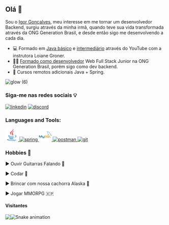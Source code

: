 ## Olá 👋

Sou o <a class="badge-base__link LI-simple-link" href="https://www.linkedin.com/in/igu-goncalves/">Igor Gonçalves</a>, meu interesse em me tornar um desenvolvedor Backend, surgiu através da minha irmã, quando teve sua vida transformada através da ONG Generation Brasil, e desde então sigo me desenvolvendo a cada dia.

- 💻 Formado em <a class="badge-base__link LI-simple-link" href="https://i.imgur.com/78Ufjx5.png">Java básico</a> e <a class="badge-base__link LI-simple-link" href="https://i.imgur.com/jzCntgd.png">intermediário</a> através do YouTube com a instrutora Loiane Groner.
- 🤵🏽 <a class="badge-base__link LI-simple-link" href="https://e-certificado.com/login/visualizar?c=2048579A089F418113357850">Formado como desenvolvedor</a> Web Full Stack Junior na ONG Generation Brasil, porém sigo como dev backend.
- 🎯 Cursos remotos adicionais Java + Spring.


![glow (6)](https://github.com/user-attachments/assets/eee74a2d-e0de-4464-8410-72305222b597)

<div>
  <h3 align="left">Siga-me nas redes sociais 💡 </h3>
<p align="left">
  
 <a href="https://www.linkedin.com/in/igu-goncalves/" target="blank"><img align="center" src="https://img.shields.io/badge/LinkedIn-0077B5?style=for-the-badge&logo=linkedin&logoColor=white" alt="linkedin" height="30" width="110" /></a>
<a href="https://discordapp.com/users/1107750012122837022" target="blank"><img align="center" src="https://img.shields.io/badge/Discord-7289DA?style=for-the-badge&logo=discord&logoColor=white" alt="discord" height="30" width="110" /> </a> 
  </div>

  <h3 align="left">Languages and Tools:</h3>
<p align="left"> <a href="https://www.java.com" target="_blank" rel="noreferrer"> <img src="https://raw.githubusercontent.com/devicons/devicon/master/icons/java/java-original.svg" alt="java" width="40" height="40"/> </a> 
</a> <a href="https://spring.io/" target="_blank" rel="noreferrer"> <img src="https://www.vectorlogo.zone/logos/springio/springio-icon.svg" alt="spring" width="40" height="40"/><a href="https://www.mysql.com/" target="_blank" rel="noreferrer"> <img src="https://raw.githubusercontent.com/devicons/devicon/master/icons/mysql/mysql-original-wordmark.svg" alt="mysql" width="40" height="40"/> <a href="https://postman.com" target="_blank" rel="noreferrer"> <img src="https://www.vectorlogo.zone/logos/getpostman/getpostman-icon.svg" alt="postman" width="40" height="40"/> </a> <a href="https://git-scm.com/" target="_blank" rel="noreferrer"> <img src="https://www.vectorlogo.zone/logos/git-scm/git-scm-icon.svg" alt="git" width="40" height="40"/> </a>  

<h3>Hobbies 🎉</h3>
<p>
► Ouvir Guitarras Falando 🎸</p>
<p>
► Codar 🎯</p>
<p>
► Brincar com nossa cachorra Alaska 🐶 </p>
<p>
► Jogar MMORPG 🇽🇵 </p>
<p>

<div>  
  <h4 align="left"> Visitantes </h4>
  <img align="left" src="https://profile-counter.glitch.me/IgorTecnologia/count.svg">
   </div>

![Snake animation](https://github.com/IgorTecnologia/IgorTecnologia/blob/output/github-contribution-grid-snake.svg)
